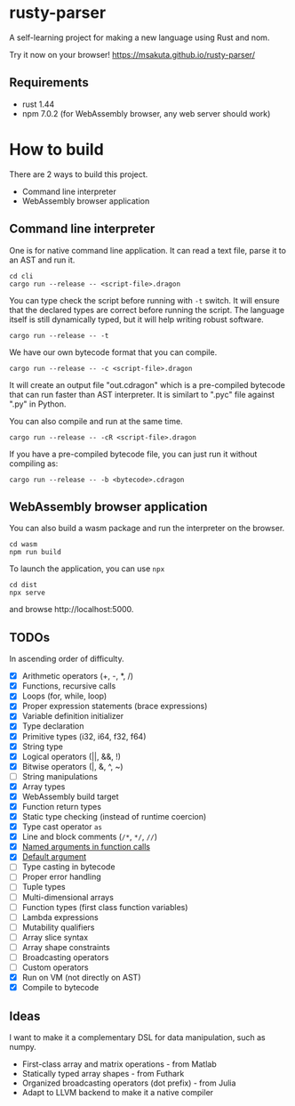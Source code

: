 # rusty-parser

A self-learning project for making a new language using Rust and nom.

Try it now on your browser! https://msakuta.github.io/rusty-parser/

## Requirements

* rust 1.44
* npm 7.0.2 (for WebAssembly browser, any web server should work)


# How to build

There are 2 ways to build this project.

* Command line interpreter
* WebAssembly browser application

## Command line interpreter

One is for native command line application.
It can read a text file, parse it to an AST and run it.

    cd cli
    cargo run --release -- <script-file>.dragon

You can type check the script before running with `-t` switch.
It will ensure that the declared types are correct before running the script.
The language itself is still dynamically typed, but it will help writing robust software.

    cargo run --release -- -t

We have our own bytecode format that you can compile.

    cargo run --release -- -c <script-file>.dragon

It will create an output file "out.cdragon" which is a pre-compiled bytecode
that can run faster than AST interpreter.
It is similart to ".pyc" file against ".py" in Python.

You can also compile and run at the same time.

    cargo run --release -- -cR <script-file>.dragon

If you have a pre-compiled bytecode file, you can just run it without compiling as:

    cargo run --release -- -b <bytecode>.cdragon


## WebAssembly browser application

You can also build a wasm package and run the interpreter on the browser.

    cd wasm
    npm run build

To launch the application, you can use `npx`

    cd dist
    npx serve

and browse http://localhost:5000.

## TODOs

In ascending order of difficulty.

* [x] Arithmetic operators (+, -, *, /)
* [x] Functions, recursive calls
* [x] Loops (for, while, loop)
* [x] Proper expression statements (brace expressions)
* [x] Variable definition initializer
* [x] Type declaration
* [x] Primitive types (i32, i64, f32, f64)
* [x] String type
* [x] Logical operators (||, &&, !)
* [x] Bitwise operators (|, &, ^, ~)
* [ ] String manipulations
* [x] Array types
* [x] WebAssembly build target
* [x] Function return types
* [x] Static type checking (instead of runtime coercion)
* [x] Type cast operator `as`
* [x] Line and block comments (`/*`, `*/`, `//`)
* [x] [Named arguments in function calls](https://github.com/msakuta/rusty-parser/wiki/Function-signature#named-argument-in-function-call)
* [x] [Default argument](https://github.com/msakuta/rusty-parser/wiki/Function-signature#default-argument)
* [ ] Type casting in bytecode
* [ ] Proper error handling
* [ ] Tuple types
* [ ] Multi-dimensional arrays
* [ ] Function types (first class function variables)
* [ ] Lambda expressions
* [ ] Mutability qualifiers
* [ ] Array slice syntax
* [ ] Array shape constraints
* [ ] Broadcasting operators
* [ ] Custom operators
* [x] Run on VM (not directly on AST)
* [x] Compile to bytecode

## Ideas

I want to make it a complementary DSL for data manipulation, such as numpy.

* First-class array and matrix operations - from Matlab
* Statically typed array shapes - from Futhark
* Organized broadcasting operators (dot prefix) - from Julia
* Adapt to LLVM backend to make it a native compiler
